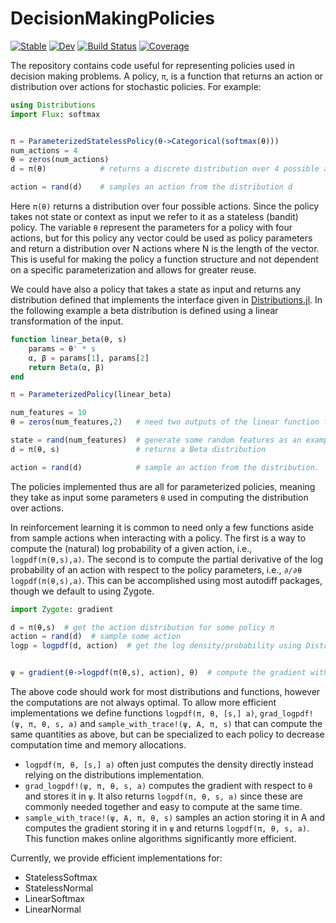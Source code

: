 # DecisionMakingPolicies

[![Stable](https://img.shields.io/badge/docs-stable-blue.svg)](https://DecisionMakingAI.github.io/Policies.jl/stable)
[![Dev](https://img.shields.io/badge/docs-dev-blue.svg)](https://DecisionMakingAI.github.io/Policies.jl/dev)
[![Build Status](https://github.com/DecisionMakingAI/Policies.jl/workflows/CI/badge.svg)](https://github.com/DecisionMakingAI/Policies.jl/actions)
[![Coverage](https://codecov.io/gh/DecisionMakingAI/Policies.jl/branch/master/graph/badge.svg)](https://codecov.io/gh/DecisionMakingAI/Policies.jl)


The repository contains code useful for representing policies used in decision making problems. A policy, ``π``, is a function that returns an action or distribution over actions for stochastic policies. For example:

```julia
using Distributions
import Flux: softmax


π = ParameterizedStatelessPolicy(θ->Categorical(softmax(θ)))
num_actions = 4
θ = zeros(num_actions)
d = π(θ)            # returns a discrete distribution over 4 possible actions

action = rand(d)    # samples an action from the distribution d
```

Here ``π(θ)`` returns a distribution over four possible actions. Since the policy takes not state or context as input we refer to it as a stateless (bandit) policy. The variable ``θ`` represent the parameters for a policy with four actions, but for this policy any vector could be used as policy parameters and return a distribution over N actions where N is the length of the vector. This is useful for making the policy a function structure and not dependent on a specific parameterization and allows for greater reuse.

We could have also a policy that takes a state as input and returns any distribution defined that implements the interface given in [Distributions.jl](https://github.com/JuliaStats/Distributions.jl). In the following example a beta distribution is defined using a linear transformation of the input.

```julia
function linear_beta(θ, s)
    params = θ' * s
    α, β = params[1], params[2]
    return Beta(α, β)
end

π = ParameterizedPolicy(linear_beta)

num_features = 10
θ = zeros(num_features,2)   # need two outputs of the linear function for α and β

state = rand(num_features)  # generate some random features as an example
d = π(θ, s)                 # returns a Beta distribution

action = rand(d)            # sample an action from the distribution.
```

The policies implemented thus are all for parameterized policies, meaning they take as input some parameters ``θ`` used in computing the distribution over actions.

In reinforcement learning it is common to need only a few functions aside from sample actions when interacting with a policy. The first is a way to compute the (natural) log probability of a given action, i.e., ``logpdf(π(θ,s),a)``. The second is to compute the partial derivative of the log probability of an action with respect to the policy parameters, i.e., ``∂/∂θ logpdf(π(θ,s),a)``. This can be accomplished using most autodiff packages, though we default to using Zygote.

```julia
import Zygote: gradient

d = π(θ,s)  # get the action distribution for some policy π
action = rand(d)  # sample some action
logp = logpdf(d, action)  # get the log density/probability using Distributions.jl


ψ = gradient(θ->logpdf(π(θ,s), action), θ)  # compute the gradient with respect to θ
```

The above code should work for most distributions and functions, however the computations are not always optimal. To allow more efficient implementations we define functions ``logpdf(π, θ, [s,] a)``, ``grad_logpdf!(ψ, π, θ, s, a)`` and ``sample_with_trace!(ψ, A, π, s)`` that can compute the same quantities as above, but can be specialized to each policy to decrease computation time and memory allocations.

- ``logpdf(π, θ, [s,] a)`` often just computes the density directly instead relying on the distributions implementation.
- ``grad_logpdf!(ψ, π, θ, s, a)`` computes the gradient with respect to ``θ`` and stores it in ``ψ``. It also returns ``logpdf(π, θ, s, a)`` since these are commonly needed together and easy to compute at the same time.
- ``sample_with_trace!(ψ, A, π, θ, s)`` samples an action storing it in A and computes the gradient storing it in ``ψ`` and returns ``logpdf(π, θ, s, a)``. This function makes online algorithms significantly more efficient.

Currently, we provide efficient implementations for:

- StatelessSoftmax
- StatelessNormal
- LinearSoftmax
- LinearNormal
